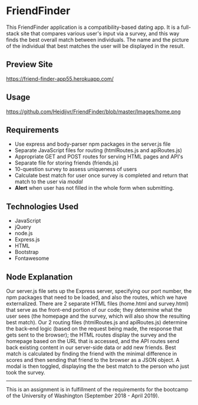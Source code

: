 # FriendFinder

This FriendFinder application is a compatibility-based dating app. It is a full-stack site that compares various user's input via a survey, and this way finds the best overall match between individuals. The name and the picture of the individual that best matches the user will be displayed in the result.

## Preview Site

https://friend-finder-app55.herokuapp.com/

## Usage

https://github.com/Heidijvr/FriendFinder/blob/master/Images/home.png

## Requirements

- Use express and body-parser npm packages in the server.js file
- Separate JavaScript files for routing (htmlRoutes.js and apiRoutes.js)
- Appropriate GET and POST routes for serving HTML pages and API's
- Separate file for storing friends (friends.js)
- 10-question survey to assess uniqueness of users
- Calculate best match for user once survey is completed and return that match to the user via *modal*
- **Alert** when user has not filled in the whole form when submitting.

## Technologies Used

- JavaScript
- jQuery
- node.js
- Express.js
- HTML
- Bootstrap
- Fontawesome

## Node Explanation

Our server.js file sets up the Express server, specifying our port number, the npm packages that need to be loaded, and also the routes, which we have externalized.
There are 2 separate HTML files (home.html and survey.html) that serve as the front-end portion of our code; they determine what the user sees (the homepage and the survey, which will also show the resulting best match).
Our 2 routing files (htmlRoutes.js and apiRoutes.js) determine the back-end logic (based on the request being made, the response that gets sent to the browser); the HTML routes display the survey and the homepage based on the URL that is accessed, and the API routes send back existing content in our server-side data or add new friends.
Best match is calculated by finding the friend with the minimal difference in scores and then sending that friend to the browser as a JSON object.
A modal is then toggled, displaying the the best match to the person who just took the survey.
***

This is an assignment is in fulfillment of the requirements for the bootcamp of the University of Washington (September 2018 - April 2019).
